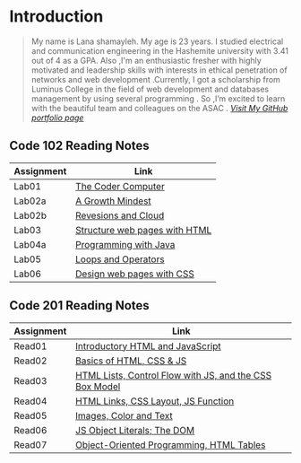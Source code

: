# Introduction

> My name is Lana shamayleh. My age is 23 years. I studied electrical and communication engineering in the Hashemite university with 3.41 out of 4 as a GPA. Also ,I'm an enthusiastic fresher with highly motivated and leadership skills with interests in ethical penetration of networks and web development .Currently, I got a scholarship from Luminus College in the field of web development and databases management by using several programming . So ,I’m excited to learn with the beautiful team and colleagues on the ASAC .
> *[Visit My GitHub portfolio page](https://github.com/LanaSShamayleh)*

## Code 102 Reading Notes

 **Assignment**| **Link**
------------ | -------------
Lab01        | [The Coder Computer](Lab01-TheCoder-Computer.md)
Lab02a       | [A Growth Mindest](Lab02a-Learning-Markdown.md)
Lab02b       | [Revesions and Cloud](Lab02b-Revesionand-Cloud.md)
Lab03        | [Structure web pages with HTML](Lab03-Structure-web.md)
Lab04a       | [Programming with Java](Lab04a-Programming-Java.md)
Lab05        | [Loops and Operators](Lab05-Loops-Operators.md)
Lab06        | [Design web pages with CSS](Lab06-Design-web-pages-with-CSS.md)

## Code 201 Reading Notes

**Assignment**| **Link**
------------ | -------------
Read01       |  [Introductory HTML and JavaScript](Reading-Note201/class-01.md)
Read02       |  [Basics of HTML, CSS & JS](Reading-Note201/class-02.md)
Read03       |  [HTML Lists, Control Flow with JS, and the CSS Box Model](Reading-Note201/class-03.md)
Read04       |  [HTML Links, CSS Layout, JS Function](Reading-Note201/class-04.md)
Read05       |  [Images, Color and Text](Reading-Note201/class-05.md)
Read06       |  [JS Object Literals; The DOM](Reading-Note201/class-06.md)
Read07       |  [Object-Oriented Programming, HTML Tables](Reading-Note201/class-07.md)
